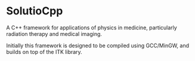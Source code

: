 # SolutioCpp
A C++ framework for applications of physics in medicine, particularly radiation therapy and medical imaging.

Initially this framework is designed to be compiled using GCC/MinGW, and builds on top of the ITK library.
